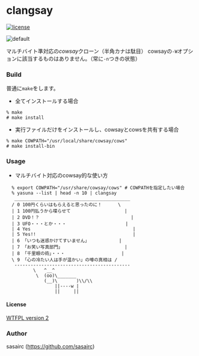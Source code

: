 clangsay
=======
[![license](https://img.shields.io/badge/License-WTFPL2-blue.svg?style=flat)](http://www.wtfpl.net/txt/copying/)	

![default](http://41.media.tumblr.com/dda874e62f22a91a49839874676e3df1/tumblr_njoy8cC8CO1u2jamko1_1280.png)

マルチバイト準対応の*cowsay*クローン（半角カナは駄目）	
cowsayの`-W`オプションに該当するものはありません。（常に`-n`つきの状態）	

### Build
普通に`make`をします。	

* 全てインストールする場合
```shellsession
% make
# make install
```

* 実行ファイルだけをインストールし、cowsayとcowsを共有する場合
```shellsession
% make COWPATH="/usr/local/share/cowsay/cows"
# make install-bin
```

### Usage
* マルチバイト対応のcowsay的な使い方
```shellsession
  % export COWPATH="/usr/share/cowsay/cows"	# COWPATHを指定したい場合
  % yasuna --list | head -n 10 | clangsay
   ___________________________________________
  / 0 100円くらいはもらえると思ったのに！      \
  | 1 100円払うから喋らせて                    |
  | 2 DVD！？                                  |
  | 3 UFO・・・とか・・・                      |
  | 4 Yes                                      |
  | 5 Yes!!                                    |
  | 6 「いつも迷惑かけてすいません」           |
  | 7 「お笑い写真部門」                       |
  | 8 「千里眼の術」・・・                     |
  \ 9 「心の冷たい人は手が温かい」の噂の真相は /
   -------------------------------------------
          \   ^__^
           \  (oo)\_______
              (__)\       )\\/\\
                  ||----w |
                  ||     ||
```

#### License
[WTFPL version 2](http://www.wtfpl.net/txt/copying/)

### Author
sasairc (https://github.com/sasairc)
